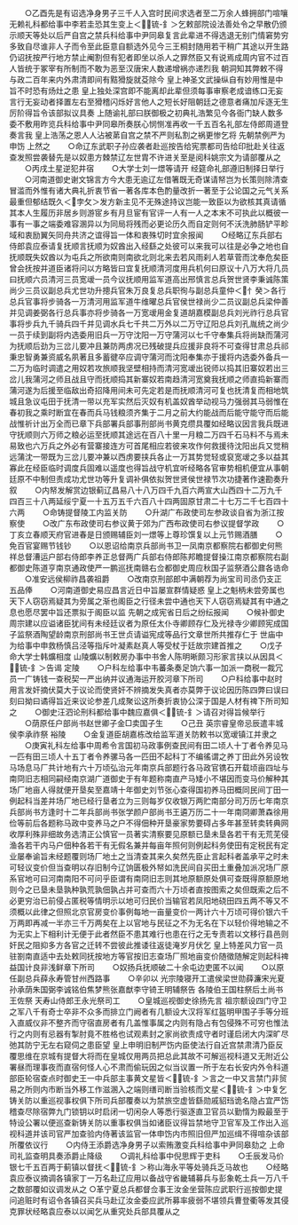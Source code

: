 <!-- { "loadSidebar": true } -->
　　○乙酉先是有诏选净身男子三千人入宫时民间求选者至二万余人蜂拥部门喧嚷无赖礼科都给事中李若圭恐其生变上＜锍-釒＞乞敕部院设法善处令之早散仍颁示顺天等处以后严自宫之禁兵科给事中尹同皋复言此辈进不得选退无别门情窘势穷多致自尽谁非人子而令至此臣意自额选外见今三王桐封随用若干稍广其途以开生路仍诏抚按严行地方禁止阉割但有犯者即坐以杀人之罪然臣又有说焉成周内官不过百人皆统于冢宰有所制而不敢为恶至汉唐宋人数递增祸亦递烈我  朝洞知其弊敕不得与政二百年来内外肃清即间有黠猾旋就芟除今  皇上神圣文武操纵自有妙用惟是中旨不时恐有炀灶之患  皇上独处深宫即不能离却此辈但须每事审察老成谙练口无妄言行无妄动者择置左右至猾稽闪烁好言他人之短长好阻朝廷之德意者痛加斥逐无生厉阶得旨令该部拟议具奏  上随谕礼部曰朕御极之初典礼浩繁见今各衙门缺人数多委不敷用昨览兵科给事中尹同皋所奏朕心悯恻准再收一千五百名礼部左侍郎周道登奏言我  皇上浩荡之恩人人沾被苐自宫之禁不严则私割之祸更惨乞将  先朝禁例严为申饬  上然之
　　○命辽东武职子孙应袭者赴巡按告给宪票都司告给印批赴关往返查发照尝袭替先是以奴患方棘禁辽左世胄不许进关至是阅科姚宗文为请部覆从之
　　○丙戌土星逆犯井宿
　　○大学士刘一燝等请开  经筵命礼部遵旧制择日举行
　　○河南道御史谢文锦言方今大患无逾辽左借箸既无奇谋请帑岂为长策则除清查冒滥而外惟有诸大典礼折衷节省一著各库本色酌量改折一著至于公论国之元气关系最重但郁结既久＜孛攵＞发方新主见不无殊途持议岂能一致臣以为欲核其真请循其本人生履历非居乡则游宧乡有月旦宦有官评一人有一人之本末不可执此以概彼一事有一事之端委难容溷异以为同局将残而必更论历久而自定则何不沃洗肺肠铲平畛域和衷励翼矢同舟共济之谊得旨一体和衷殊切时宜余报闻
　　○经略辽东兵部右侍郎袁应泰请复抚顺言抚顺为奴酋出入经繇之处彼可以来我可以往是必争之地也自抚顺既失奴酋以为屯兵之所欲南则南欲北则北来去若风雨刹人若草菅而沈奉危矣臣曾会抚按并道臣诸将问以方略皆曰宜复抚顺清河度用兵机何曰原议十八万大将几员曰抚顺六员清河三员宽叆一员今议抚顺用监军道高出邢慎言总兵贺世贤李秉诚陈策尚少三员议副总兵尤世功升摠兵官朱万良复总兵职徇与副总兵童仲＜忄癸＞各行总兵官事将步骑各一万清河用监军道牛维曜总兵官侯世禄尚少二员议副总兵梁仲善并见调姜弼各行总兵事亦将步骑各一万宽叆用金复道胡嘉模副总兵刘光祚行总兵官事将步兵九千骑兵四千并见调水兵七千共二万外以二万守辽阳总兵刘孔胤统之尚少一员于续到副将内选委用旧兵一万守沈阳一万守蒲河以七千守奉集兵将尚缺而蒲河为抚顺后劲为三岔儿要冲且兼防两虏况已残破提兵应援非良将不可查得甘肃总兵祁秉忠智勇兼资威名夙著且多蓄徤卒应调守蒲河而沈阳奉集亦于援将内选委外备兵一二万为临时调遣之用奴若攻旅顺我坚壁相持而清河宽叆出锐师以捣其旧寨奴若出三岔儿我蒲河之师且战且守而抚顺捣其新寨奴若南趋清河宽奠我抚顺之师直捣新寨而蒲河遂为后援至临敌出奇招降用间未可先定若是而抚顺清河可复也抚清复而相地筑城且急议屯田于抚清一带以充军实然后灭奴有机盖奴酋举动视马力强弱其马弱惟在春初我之乘时断宜在春而兵马钱粮须齐集于二月之前大约能战而后能守能守而后能战惟祈计出万全而已章下兵部署兵部事刑部尚书黄克缵具覆如经略议因言我兵既进守抚顺则六万师之粮必运至抚顺其途远在百八十里一月粮二万四千石马料不与焉未易致也六万兵之外必有营寨接连方可首尾相应若彼来攻作何救援待沈阳出兵又觉稍远蒲沈一带既为三岔儿要冲兼以西虏要挟兵各止一万其势觉轻或裒宽叆之多以益其寡此在经臣临时调度兵固难以遥度也得旨战守机宜听经略各官审势相机便宜从事朝廷原不中制但责成功尤世功等升复调补俱依拟贺世贤侯世禄节次功捷著作速勘奏升叙
　　○内帑发解赏边银蓟辽昌易八十八万四千九百六两宣大山西四十二万九千四百三十八两延绥宁夏一十五万五千六百八十四两固原甘肃二十七万二千七百四十六两
　　○命铸提督陵工内监关防
　　○升湖广布政使司左参政谈自省为浙江按察使
　　○改广东布政使司右参议黄于郊为广西布政使司右参议提督学政
　　○丁亥立春顺天府官进春是日颁赐辅臣刘一燝等上尊珍馔复以上元节赐酒膳
　　○免百官宴赐节钱钞
　　○以恩诏给南京兵部尚书卫一凤南京都察院右都御史何熊祥总督漕运户部右侍郎李养正总督两广兵部右侍郎陈邦瞻提督操江南京都察院右副都御史陈道亨南京通政使严一鹏巡抚南赣右佥都御史周应秋国子监祭酒公鼐各诰命
　　○准安远侯柳祚昌袭祖爵
　　○改南京刑部郎中满朝荐为尚宝司司丞仍支正五品俸
　　○河南道御史易应昌言近日中旨屡宣群情疑惑  皇上之魁柄未尝旁属也天下人窃窃焉疑其为旁属之渐也阁臣之行径未尝中通也天下人窃窃焉疑其有中通之息也愿尽罢中旨还票拟于阁臣以监  先朝之成宪省日后之纷纭报闻
　　○候补御史周宗建以应谥诸臣犹间有未经廷议者为原任太仆寺卿顾存仁及光禄寺少卿顾宪成国子监祭酒陶望龄南京刑部尚书王世贞请谥宪成等品行文章世所共推存仁于  世庙中为给事中申救杨慎吕泾等指斥叶凝素赵真人等受杖于廷故宗建首推之
　　○戊子命大学士韩爌相度  山陵爌以制敕房办事中书舍人陈明晰颇习形家言挟以从因具＜锍-釒＞告谒  定陵
　　○户科左给事中韦蕃条奏足饷六事一加派一商税一裁冗员一广铸钱一查税契一严出纳并议通海运开胶河章下所司
　　○户科给事中赵时用言发奸摘伏莫大于议论而使贤奸不辨摘发失真者亦莫弊于议论因历陈四弊曰误曰刻曰拗曰谲得旨近来议论参差几成聚讼这所奏折衷协公深于国是人材有禆下所司知之
　　○御史汪泗论刑科都给事中魏应嘉俱＜锍-釒＞请召对得旨候举行
　　○荫原任户部尚书赵世卿子金□卖国子生
　　○己丑  英宗睿皇帝忌辰遣丰城侯李承祚祭  裕陵
　　○金复道臣胡嘉栋改给监军道关防敕书以宽叆镇江并隶之
　　○庚寅礼科左给事中周希令言国初马政事例查民间有田二顷人十丁者令养见马一匹有田三顷人十五丁者令养骡马各一匹田不起科丁不编徭谓之养丁田此外另设牧马场息马厂共计地有六十万顷弘治元年南京兵部题行各马政官镌石开载顷亩四址与南冏旧志相同嗣经南京湖广道御史于有年题称南直产马矮小不堪因而变马价解种其场厂地亩人得就便开垦矣至嘉靖十年御史刘节张心查得国初养马田概同民间丁田一例起科当差并场厂地已经行垦者立为三则每岁仅收银万两贮南部分司万历七年南京兵部尚书方逢时十二年兵部尚书张学颜户部尚书王遴万历二十一年南冏卿萧森徐用俭等前后各题称马政中变养马之户不得佃种开垦豪家势要碍占多年甚至转卖转典网收厚利殊非细故务选清正公慎官一员著实清察要见原额已垦未垦各若干有无荒芜侵渔各若干内马户佃种各若干有无假名兼并每亩年照何则例起科务使田有定税民有定业屡奉谕旨未经题覆则场厂地土之当清查其来久矣然先臣止言起科者盖承平之时未可轻议变价但当查明以存旧制今辽饷匮极外帑如洗民间自买田土重叠加派况场厂原系官地可曰河南南阳不可问乎臣谓有南冏旧志则其地原额原处俱可查既得原额原地则今之已垦未垦孰种孰荒孰佃孰占并可查而六十万顷者直按图索之矣但既索之后不必更穷治已前侵占匿税等情明示以地可归民价当输官若凤阳地硗田四五两不等又不须概以此律之但照北京官房变价事例每地一亩量变价一两计六十万顷可得价银六千万两即再减一半亦三千万两矣在上以官地与民征之不为无名在下以轻价得地输之不为无实上下相利计无便于此者然臣不患其难行也患在行之无专责若以文移行县邑则奸民之阻抑多方各官之迁转不尝彼此推诿往返徒淹岁月伏乞  皇上特差风力官一员驻劄南直适中去处敕同抚按地方等官按旧志查场厂照地亩变价随徵随解定则起科禆益国计良非浅鲜章下所司
　　○奴扬兵抚顺破二十余屯边吏匿不以闻
　　○以原任副总兵薛永寿管甘州西路事
　　○辛卯以  光宗陵寝开工遣侯梁世勋薛濂宋光夏孙承荫朱国弼李诚铭伯焦梦熊张嘉猷李守锜王明辅祭告  各陵伯王国柱祭后土尚书王佐祭  天寿山侍郎王永光祭司工
　　○皇城巡视御史徐扬先言  祖宗额设四门守卫之军八千有奇士卒非不众多而排立门阙者有几额设大汉将军红盔明甲围子手等分班入直威仪非不整齐而守宿直房者有几盖惟事属之内则有隐占有包侵殊不可穷也惟法行之内则有忌器有掣肘竟不胜格也试观素封之家尚欲责成守者时谨启闭大内深旷尽弛其防宁无左右窥伺之患臣望  皇上申明旧制严饬内臣使法行自近宫禁肃清乃臣反覆思维在京城有提督大将而在皇城仅用两员把总此其故不可解巡视科道又无附近公署昼而理事夜而直宿何怪人心不肃而偷玩因之似当议置一所于左右长安内外令科道部臣轮宿查点时御史王一中兵部主事黄文星皆＜锍-釒＞言之一中又言禁门非贸易之所则内市断当外移工作滋溷入之端则缮司断当验核而文星＜锍-釒＞中复乞铸关防以重巡视事权俱下所司兵部覆奏以为禁旅空虚皆繇勋戚貂珰诡名隐占宜严饬稽查尽除宿弊九门锁钥以时启闭一切闲杂人等悉行驱逐直卫官员以勤惰为殿最至于特设公署以便巡查新铸关防以重事权俱当如诸臣议得旨禁地守卫官军及工作出入巡视科道并该司官严加查验内侍著该监官一体申饬内市照旧但严加巡缉不得喧杂该部所覆依议行
　　○内侍王添爵选净身男子以索贿激变兵科给事中尹同皋劾之  上命司礼监查明具奏添爵止降级
　　○调礼科给事中倪思辉于吏科
　　○壬辰发马价银七千五百两于蓟镇以督抚＜锍-釒＞称山海永平等处骑兵乏马故也
　　○经略袁应泰议摘调各镇家丁一万名赴辽应用以备战守省畿辅募兵与彭象乾土兵一万八千之数部覆如议调发从之
○革宁夏总兵都督佥事王汝金坐营陈应武职行巡按御史提问追赃时有诏令各镇召买兵马赴辽汝金委应武所募率疲弱不堪领兵曹登衢等发其侵克罪状经略袁应泰以以闻乞从重究处兵部具覆从之
